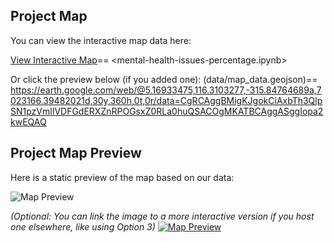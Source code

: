 ## Project Map

You can view the interactive map data here:

[View Interactive Map](data/map_data.geojson)== <mental-health-issues-percentage.ipynb>

Or click the preview below (if you added one): (data/map_data.geojson)== <https://earth.google.com/web/@5.16933475,116.3103277,-315.84764689a,7023166.39482021d,30y,360h,0t,0r/data=CgRCAggBMigKJgokCiAxbTh3QlpSN1pzVmlIVDFGdERXZnRPOGsxZ0RLa0huQSACOgMKATBCAggASggIopa2kwEQAQ>


## Project Map Preview

Here is a static preview of the map based on our data:

![Map Preview](images/map_snapshot.png)

*(Optional: You can link the image to a more interactive version if you host one elsewhere, like using Option 3)*
[![Map Preview](images/map_snapshot.png)](https://your-username.github.io/your-repo/map.html)
